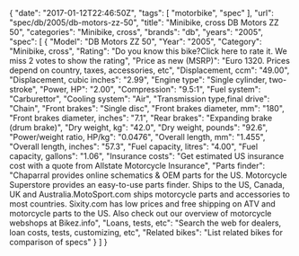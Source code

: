 {
    "date": "2017-01-12T22:46:50Z",
    "tags": [
        "motorbike",
        "spec"
    ],
    "url": "spec\/db\/2005\/db-motors-zz-50",
    "title": "Minibike, cross DB Motors ZZ  50",
    "categories": "Minibike, cross",
    "brands": "db",
    "years": "2005",
    "spec": [
        {
            "Model": "DB Motors ZZ  50",
            "Year": "2005",
            "Category": "Minibike, cross",
            "Rating": "Do you know this bike?Click here to rate it. We miss 2 votes to show the rating",
            "Price as new (MSRP)": "Euro 1320.  Prices depend on country, taxes, accessories, etc",
            "Displacement, ccm": "49.00",
            "Displacement, cubic inches": "2.99",
            "Engine type": "Single cylinder, two-stroke",
            "Power, HP": "2.00",
            "Compression": "9.5:1",
            "Fuel system": "Carburettor",
            "Cooling system": "Air",
            "Transmission type,final drive": "Chain",
            "Front brakes": "Single disc",
            "Front brakes diameter, mm": "180",
            "Front brakes diameter, inches": "7.1",
            "Rear brakes": "Expanding brake (drum brake)",
            "Dry weight, kg": "42.0",
            "Dry weight, pounds": "92.6",
            "Power\/weight ratio, HP\/kg": "0.0476",
            "Overall length, mm": "1.455",
            "Overall length, inches": "57.3",
            "Fuel capacity, litres": "4.00",
            "Fuel capacity, gallons": "1.06",
            "Insurance costs": "Get estimated US insurance cost with a quote from Allstate Motorcycle Insurance",
            "Parts finder": "Chaparral provides online schematics & OEM parts for the US.   Motorcycle Superstore provides an easy-to-use parts finder. Ships to the US, Canada, UK and Australia.MotoSport.com ships motorcycle parts and accessories to most countries.    Sixity.com has low prices and free shipping on ATV and motorcycle parts to the US. Also check out our overview of motorcycle webshops at Bikez.info",
            "Loans, tests, etc": "Search the web for dealers, loan costs, tests, customizing, etc",
            "Related bikes": "List related bikes for comparison of specs"
        }
    ]
}